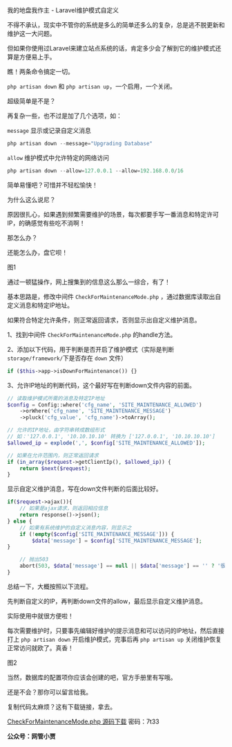 我的地盘我作主 - Laravel维护模式自定义

不得不承认，现实中不管你的系统是多么的简单还多么的复杂，总是逃不脱更新和维护这一大问题。

但如果你使用过Laravel来建立站点系统的话，肯定多少会了解到它的维护模式还算是方便易上手。

瞧！两条命令搞定一切。

`php artisan down` 和 `php artisan up`，一个启用，一个关闭。

超级简单是不是？



再复杂一些，也不过是加了几个选项，如：

`message` 显示或记录自定义消息

```php
php artisan down --message="Upgrading Database"
```

`allow` 维护模式中允许特定的网络访问

```php
php artisan down --allow=127.0.0.1 --allow=192.168.0.0/16
```



简单易懂吧？可惜并不轻松愉快！

为什么这么说尼？

原因很扎心，如果遇到频繁需要维护的场景，每次都要手写一番消息和特定许可IP，的确感觉有些吃不消啊！

那怎么办？

还能怎么办，盘它呗！



图1



通过一顿猛操作，网上搜集到的信息这么那么一综合，有了！

基本思路是，修改中间件 `CheckForMaintenanceMode.php` ，通过数据库读取出自定义消息和特定IP地址。

如果符合特定允许条件，则正常返回请求，否则显示出自定义维护消息。



1、找到中间件 `CheckForMaintenanceMode.php` 的handle方法。



2、添加以下代码，用于判断是否开启了维护模式（实际是判断 `storage/framework/`下是否存在 `down` 文件）

```php
if ($this->app->isDownForMaintenance()) {}
```



3、允许IP地址的判断代码，这个最好写在判断down文件内容的前面。

```php
// 读取维护模式所需的消息及特定IP地址
$config = Config::where('cfg_name', 'SITE_MAINTENANCE_ALLOWED')
	->orWhere('cfg_name', 'SITE_MAINTENANCE_MESSAGE')
	->pluck('cfg_value', 'cfg_name')->toArray();

// 允许的IP地址，由字符串转成数组形式
// 如：'127.0.0.1', '10.10.10.10' 转换为 ['127.0.0.1', '10.10.10.10']
$allowed_ip = explode(',', $config['SITE_MAINTENANCE_ALLOWED']);

// 如果在允许范围内，则正常返回请求
if (in_array($request->getClientIp(), $allowed_ip)) {
	return $next($request);
}
```



显示自定义维护消息，写在down文件判断的后面比较好。

```php
if($request->ajax()){
	// 如果是ajax请求，则返回相应信息
	return response()->json();
} else {
	// 如果有系统维护的自定义消息内容，则显示之
	if (!empty($config['SITE_MAINTENANCE_MESSAGE'])) {
		$data['message'] = $config['SITE_MAINTENANCE_MESSAGE'];
}

    // 抛出503
    abort(503, $data['message'] == null || $data['message'] == '' ? '很抱歉，系统维护中！ 请稍后再试！' : $data['message']);
}
```



总结一下，大概按照以下流程。

先判断自定义的IP，再判断down文件的allow，最后显示自定义维护消息。

实际使用中就很方便啦！

每次需要维护时，只要事先编辑好维护的提示消息和可以访问的IP地址，然后直接打上 `php artisan down` 开启维护模式，完事后再 `php artisan up` 关闭维护恢复正常访问就欧了。真香！

图2



当然，数据库的配置项你应该会创建的吧，官方手册里有写哦。

还是不会？那你可以留言给我。

复制代码太麻烦？这有下载链接，拿去。

[CheckForMaintenanceMode.php 源码下载](https://t.cn/A6z0he5w) 密码：7t33

**公众号：网管小贾**

